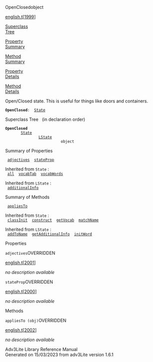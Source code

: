 <span class="title">OpenClosed</span><span class="type">object</span>

[english.t](../file/english.t.html)\[[1999](../source/english.t.html#1999)\]

[Superclass  
Tree](#_SuperClassTree_)

[Property  
Summary](#_PropSummary_)

[Method  
Summary](#_MethodSummary_)

[Property  
Details](#_Properties_)

[Method  
Details](#_Methods_)

<div class="fdesc">

Open/Closed state. This is useful for things like doors and containers.

**`OpenClosed`**` :   `[`State`](../object/State.html)

</div>

<span id="_SuperClassTree_"></span>

<div class="mjhd">

<span class="hdln">Superclass Tree</span>   (in declaration order)

</div>

**`OpenClosed`**  
`         `[`State`](../object/State.html)  
`                 `[`LState`](../object/LState.html)  
`                         object`  
<span id="_PropSummary_"></span>

<div class="mjhd">

<span class="hdln">Summary of Properties</span>  

</div>

` `[`adjectives`](#adjectives)`  `[`stateProp`](#stateProp)`  `

Inherited from `State` :  
` `[`all`](../object/State.html#all)`  `[`vocabTab`](../object/State.html#vocabTab)`  `[`vocabWords`](../object/State.html#vocabWords)`  `

Inherited from `LState` :  
` `[`additionalInfo`](../object/LState.html#additionalInfo)`  `

<span id="_MethodSummary_"></span>

<div class="mjhd">

<span class="hdln">Summary of Methods</span>  

</div>

` `[`appliesTo`](#appliesTo)`  `

Inherited from `State` :  
` `[`classInit`](../object/State.html#classInit)`  `[`construct`](../object/State.html#construct)`  `[`getVocab`](../object/State.html#getVocab)`  `[`matchName`](../object/State.html#matchName)`  `

Inherited from `LState` :  
` `[`addToName`](../object/LState.html#addToName)`  `[`getAdditionalInfo`](../object/LState.html#getAdditionalInfo)`  `[`initWord`](../object/LState.html#initWord)`  `

<span id="_Properties_"></span>

<div class="mjhd">

<span class="hdln">Properties</span>  

</div>

<span id="adjectives"></span>

`adjectives`<span class="rem">OVERRIDDEN</span>

[english.t](../file/english.t.html)\[[2001](../source/english.t.html#2001)\]

<div class="desc">

*no description available*

</div>

<span id="stateProp"></span>

`stateProp`<span class="rem">OVERRIDDEN</span>

[english.t](../file/english.t.html)\[[2000](../source/english.t.html#2000)\]

<div class="desc">

*no description available*

</div>

<span id="_Methods_"></span>

<div class="mjhd">

<span class="hdln">Methods</span>  

</div>

<span id="appliesTo"></span>

`appliesTo (obj)`<span class="rem">OVERRIDDEN</span>

[english.t](../file/english.t.html)\[[2002](../source/english.t.html#2002)\]

<div class="desc">

*no description available*

</div>

<div class="ftr">

Adv3Lite Library Reference Manual  
Generated on 15/03/2023 from adv3Lite version 1.6.1

</div>

